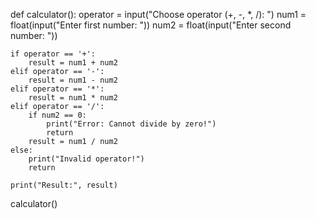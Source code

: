 def calculator():
    operator = input("Choose operator (+, -, *, /): ")
    num1 = float(input("Enter first number: "))
    num2 = float(input("Enter second number: "))

    if operator == '+':
        result = num1 + num2
    elif operator == '-':
        result = num1 - num2
    elif operator == '*':
        result = num1 * num2
    elif operator == '/':
        if num2 == 0:
            print("Error: Cannot divide by zero!")
            return
        result = num1 / num2
    else:
        print("Invalid operator!")
        return

    print("Result:", result)


calculator()
 
